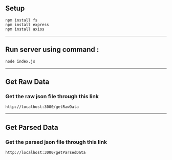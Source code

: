 ## Setup
```
npm install fs
npm install express
npm install axios
```
___
## Run server using command :

```
node index.js
```
___
## Get Raw Data
### Get the raw json file through this link
```
http://localhost:3000/getRawData
```
___
## Get Parsed Data
### Get the parsed json file through this link
```
http://localhost:3000/getParsedData
```